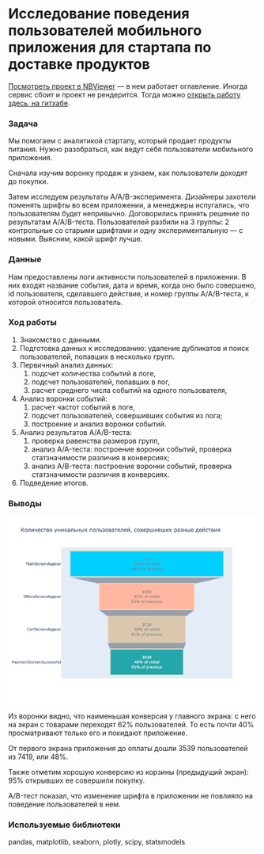 # Исследование поведения пользователей мобильного приложения для стартапа по доставке продуктов

[Посмотреть проект в NBViewer](https://nbviewer.org/github/alexander-saushev/data_analysis_projects/blob/main/10_mobile_app_usage_and_aab_test/mobile_app_usage_and_aab_test.ipynb) — в нем работает оглавление. Иногда сервис сбоит и проект не рендерится. Тогда можно [открыть работу здесь, на гитхабе](https://github.com/alexander-saushev/data_analysis_projects/blob/main/10_mobile_app_usage_and_aab_test/mobile_app_usage_and_aab_test.ipynb).

### Задача

Мы помогаем с аналитикой стартапу, который продает продукты питания. Нужно разобраться, как ведут себя пользователи мобильного приложения.

Сначала изучим воронку продаж и узнаем, как пользователи доходят до покупки.

Затем исследуем результаты A/A/B-эксперимента. Дизайнеры захотели поменять шрифты во всем приложении, а менеджеры испугались, что пользователям будет непривычно. Договорились принять решение по результатам A/A/B-теста. Пользователей разбили на 3 группы: 2 контрольные со старыми шрифтами и одну экспериментальную — с новыми. Выясним, какой шрифт лучше.

### Данные

Нам предоставлены логи активности пользователей в приложении. В них входят название события, дата и время, когда оно было совершено, id пользователя, сделавшего действие, и номер группы A/A/B-теста, к которой относится пользователь.

### Ход работы

1. Знакомство с данными.
2. Подготовка данных к исследованию: удаление дубликатов и поиск пользователей, попавших в несколько групп.
3. Первичный анализ данных:
    1. подсчет количества событий в логе,
    2. подсчет пользователей, попавших в лог,
    3. расчет среднего числа событий на одного пользователя,
4. Анализ воронки событий:
    1. расчет частот событий в логе,
    2. подсчет пользователей, совершивших события из лога;
    3. построение и анализ воронки событий.
5. Анализ результатов A/A/B-теста:
    1. проверка равенства размеров групп,
    2. анализ A/A-теста: построение воронки событий, проверка статзначимости различия в конверсиях;
    3. анализ A/B-теста: построение воронки событий, проверка статзначимости различия в конверсиях.
6. Подведение итогов.

### Выводы

![Воронка событий](https://github.com/alexander-saushev/data_analysis_projects/blob/main/10_mobile_app_usage_and_aab_test/funnel.png)

Из воронки видно, что наименьшая конверсия у главного экрана: с него на экран с товарами переходят 62% пользователей. То есть почти 40% просматривают только его и покидают приложение.

От первого экрана приложения до оплаты дошли 3539 пользователей из 7419, или 48%.

Также отметим хорошую конверсию из корзины (предыдущий экран): 95% открывших ее совершили покупку.

A/B-тест показал, что изменение шрифта в приложении не повлияло на поведение пользователей в нем.

### **Используемые библиотеки**

pandas, matplotlib, seaborn, plotly, scipy, statsmodels